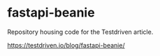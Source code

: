 # fastapi-beanie

Repository housing code for the Testdriven article.

https://testdriven.io/blog/fastapi-beanie/
